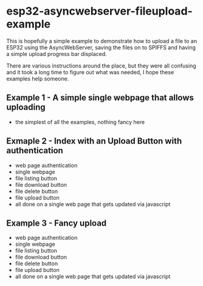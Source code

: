# esp32-asyncwebserver-fileupload-example

This is hopefully a simple example to demonstrate how to upload a file to an ESP32 using the AsyncWebServer, saving the files on to SPIFFS and having a simple upload progress bar displaced.

There are various instructions around the place, but they were all confusing and it took a long time to figure out what was needed, I hope these examples help someone.

## Example 1 - A simple single webpage that allows uploading
- the simplest of all the examples, nothing fancy here

## Exmaple 2 - Index with an Upload Button with authentication
- web page authentication
- single webpage
- file listing button
- file download button
- file delete button
- file upload button
- all done on a single web page that gets updated via javascript

## Example 3 - Fancy upload
- web page authentication
- single webpage
- file listing button
- file download button
- file delete button
- file upload button
- all done on a single web page that gets updated via javascript
